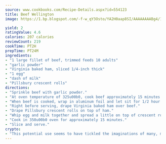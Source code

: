 ```yaml
---
source: www.cookbooks.com/Recipe-Details.aspx?id=554123
title: Beef Wellington
image: https://1.bp.blogspot.com/-f-w_qY3Osto/YA2H0aap8SI/AAAAAAAABg4/17myAO5s9b8JksYvWDXpYkaDlcY0g6k_gCLcBGAsYHQ/s296/3.png

yield: 2
ratingValue: 4.6
calories: 207 calories
reviewCount: 219
cookTime: PT2H
prepTime: PT24M
ingredients:
- "1 large fillet of beef, trimmed feeds 10 adults"
- "garlic powder"
- "Virginia baked ham, sliced 1/4-inch thick"
- "1 egg"
- "dash of milk"
- "Pillsbury crescent rolls"
directions:
- "Sprinkle beef with garlic powder."
- "At oven temperature of 325u00b0, cook beef approximately 15 minutes per pound approximately 1 1/2 hours."
- "When beef is cooked, wrap in aluminum foil and let sit for 1/2 hour."
- "Right before serving, drape Virginia baked ham over beef."
- "Drape Pillsbury crescent rolls on top of ham."
- "Whip egg and milk together and spread a little on top of crescent rolls."
- "Cook in 350u00b0 oven for approximately 15 minutes."
- "Slice and serve."
crypto:
- "This potential use seems to have tickled the imaginations of many, many bitcoin fanciers."
---
```

